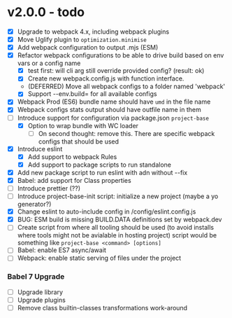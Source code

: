# v2.0.0 - todo

- [x] Upgrade to webpack 4.x, including webpack plugins
- [x] Move Uglify plugin to `optimization.minimise`
- [x] Add webpack configuration to output .mjs (ESM)
- [x] Refactor webpack configurations to be able to drive build based on env vars or a config name
    - [x] test first: will cli arg still override provided config? (result: ok)
    - [x] Create new webpack.config.js with function interface.
    - (DEFERRED) Move all webpack configs to a folder named 'webpack'
    - [x] Support --env.build=<value> for all available configs 
- [x] Webpack Prod (ES6) bundle name should have `umd` in the file name
- [x] Webpack configs stats output should have outfile name in them
- [ ] Introduce support for configuration via package.json `project-base`
    - [X] Option to wrap bundle with WC loader
        - [ ] On second thought: remove this. There are specific webpack configs that should be used
- [x] Introduce eslint
    - [x] Add support to webpack Rules
    - [x] Add support to package scripts to run standalone
- [x] Add new package script to run eslint with adn without --fix
- [x] Babel: add support for Class properties
- [ ] Introduce prettier (??)
- [ ] Introduce project-base-init script: initialize a new project (maybe a yo generator?)
- [x] Change eslint to auto-include config in /config/eslint.config.js
- [x] BUG: ESM build is missing BUILD.DATA definitions set by webpack.dev
- [ ] Create script from where all tooling should be used (to avoid installs where tools might not be avialable in hosting project)
    script would be something like `project-base <command> [options]`
- [ ] Babel: enable ES7 async/await
- [ ] Webpack: enable static serving of files under the project

### Babel 7 Upgrade

- [ ] Upgrade library
- [ ] Upgrade plugins
- [ ] Remove class builtin-classes transformations work-around